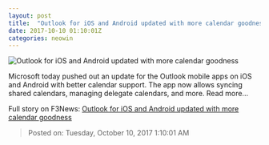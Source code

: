 ```yaml
---
layout: post
title:  "Outlook for iOS and Android updated with more calendar goodness"
date: 2017-10-10 01:10:01Z
categories: neowin
---
```


![Outlook for iOS and Android updated with more calendar goodness](https://cdn.neow.in/news/images/uploaded/2017/04/1492533274_outlook-groups-android-ios_story.jpg)

Microsoft today pushed out an update for the Outlook mobile apps on iOS and Android with better calendar support. The app now allows syncing shared calendars, managing delegate calendars, and more. Read more...


Full story on F3News: [Outlook for iOS and Android updated with more calendar goodness](http://www.f3nws.com/n/szBZvD)

> Posted on: Tuesday, October 10, 2017 1:10:01 AM
